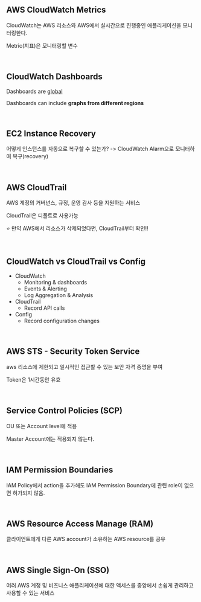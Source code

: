 ## AWS CloudWatch Metrics

CloudWatch는 AWS 리소스와 AWS에서 실시간으로 진행중인 애플리케이션을 모니터링한다.

Metric(지표)은 모니터링할 변수

<br>

## CloudWatch Dashboards

Dashboards are <u>global</u>

Dashboards can include **graphs from different regions**

<br>

## EC2 Instance Recovery

어떻게 인스턴스를 자동으로 복구할 수 있는가? -> CloudWatch Alarm으로 모니터하여 복구(recovery)

<br>

## AWS CloudTrail

AWS 계정의 거버넌스, 규정, 운영 감사 등을 지원하는 서비스

CloudTrail은 디폴트로 사용가능

⭐ 만약 AWS에서 리소스가 삭제되었다면, CloudTrail부터 확인!!

<br>

## CloudWatch vs CloudTrail vs Config

+ CloudWatch
  + Monitoring & dashboards
  + Events & Alerting
  + Log Aggregation & Analysis
+ CloudTrail
  + Record API calls
+ Config
  + Record configuration changes

<br>

## AWS STS - Security Token Service

aws 리소스에 제한되고 일시적인 접근할 수 있는 보안 자격 증명을 부여

Token은 1시간동안 유효

<br>

## Service Control Policies (SCP)

OU 또는 Account level에 적용

Master Account에는 적용되지 않는다.

<br>

## IAM Permission Boundaries

IAM Policy에서 action을 추가해도 IAM Permission Boundary에 관련 role이 없으면 허가되지 않음.

<br>

## AWS Resource Access Manage (RAM)

클라이언트에게 다른 AWS account가 소유하는 AWS resource를 공유

<br>

## AWS Single Sign-On (SSO)

여러 AWS 계정 및 비즈니스 애플리케이션에 대한 액세스를 중앙에서 손쉽게 관리하고 사용할 수 있는 서비스




